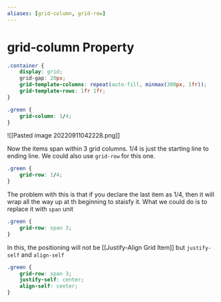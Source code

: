 ```yaml
---
aliases: [grid-column, grid-row]
---
```

# grid-column Property

```css
.container {
    display: grid;
    grid-gap: 20px;
    grid-template-columns: repeat(auto-fill, minmax(300px, 1fr));
    grid-template-rows: 1fr 1fr;
}

.green {
    grid-column: 1/4;
}
```

![[Pasted image 20220911042228.png]]

Now the items span within 3 grid columns. 1/4 is just the starting line to ending line. 
We could also use `grid-row` for this one. 
```css
.green {
    grid-row: 1/4;
}
```

The problem with this is that if you declare the last item as 1/4, then it will wrap all the way up at th beginning to staisfy it. What we could do is to replace it with `span` unit
```css
.green {
    grid-row: span 3;
}
```

In this, the positioning will not be [[Justify-Align Grid Item]] but `justify-self` and `align-self`
```css
.green {
    grid-row: span 3;
    justify-self: center;
    align-self: center;
}
```

